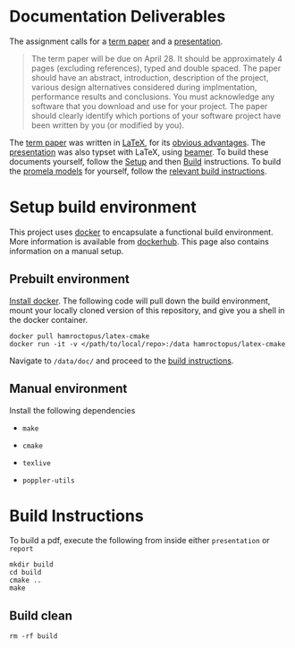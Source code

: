 Documentation Deliverables
==========================

The assignment calls for a [term paper] and a [presentation].

> The term paper will be due on April 28. It should be approximately 4 pages
> (excluding references), typed and double spaced. The paper should have an
> abstract, introduction, description of the project, various design
> alternatives considered during implmentation, performance results and
> conclusions. You must acknowledge any software that you download and use for
> your project. The paper should clearly identify which portions of your
> software project have been written by you (or modified by you).

The [term paper] was written in [LaTeX], for its [obvious advantages]. The
[presentation] was also typset with LaTeX, using [beamer]. To build these
documents yourself, follow the [Setup] and then [Build] instructions. To build
the [promela models] for yourself, follow the [relevant build instructions].


Setup build environment
=======================

This project uses [docker] to encapsulate a functional build environment. More
information is available from [dockerhub]. This page also contains information
on a manual setup.


Prebuilt environment
--------------------

[Install docker]. The following code will pull down the build environment, mount
your locally cloned version of this repository, and give you a shell in the
docker container.

    docker pull hamroctopus/latex-cmake
    docker run -it -v </path/to/local/repo>:/data hamroctopus/latex-cmake


Navigate to `/data/doc/` and proceed to the [build instructions].


Manual environment
------------------

Install the following dependencies

-     make
-     cmake
-     texlive
-     poppler-utils


Build Instructions
==================

To build a pdf, execute the following from inside either `presentation` or `report`

    mkdir build
    cd build
    cmake ..
    make


Build clean
-----------

    rm -rf build


  [term paper]: https://github.com/stormosson/camelot/tree/deliverables/report.pdf
  [presentation]: https://github.com/stormosson/camelot/tree/deliverables/presentation.pdf
  [beamer]: https://bitbucket.org/rivanvx/beamer/wiki/Home
  [LaTeX]: https://www.latex-project.org/
  [obvious advantages]: http://nitens.org/taraborelli/latex
  [docker]: https://www.docker.com/
  [dockerhub]: https://hub.docker.com/r/hamroctopus/latex-cmake/
  [Install docker]: https://docs.docker.com/engine/installation/
  [Setup]: #setup-build-environment
  [Build]: #build-instructions
  [build instructions]: #build-instructions
  [promela models]: ../src
  [relevant build instructions]: ../src/README.md
